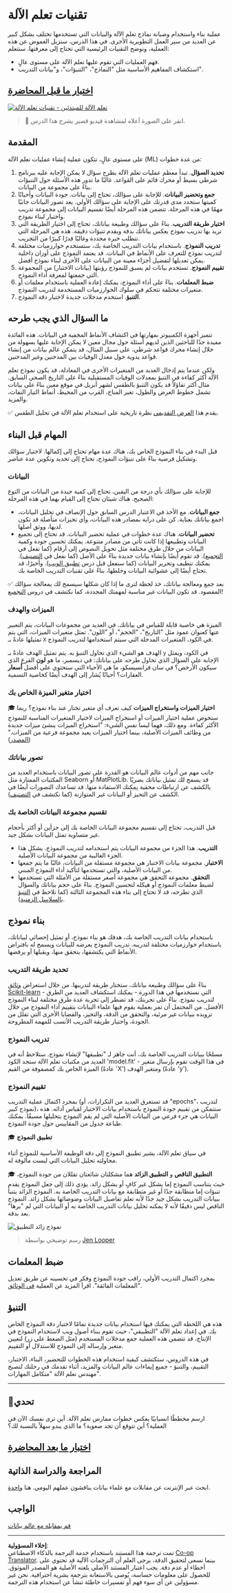 <!--
CO_OP_TRANSLATOR_METADATA:
{
  "original_hash": "9d91f3af3758fdd4569fb410575995ef",
  "translation_date": "2025-09-04T20:47:01+00:00",
  "source_file": "1-Introduction/4-techniques-of-ML/README.md",
  "language_code": "ar"
}
-->
# تقنيات تعلم الآلة

عملية بناء واستخدام وصيانة نماذج تعلم الآلة والبيانات التي تستخدمها تختلف بشكل كبير عن العديد من سير العمل التطويرية الأخرى. في هذا الدرس، سنزيل الغموض عن هذه العملية، ونوضح التقنيات الرئيسية التي تحتاج إلى معرفتها. ستتعلم:

- فهم العمليات التي تقوم عليها تعلم الآلة على مستوى عالٍ.
- استكشاف المفاهيم الأساسية مثل "النماذج"، "التنبؤات"، و"بيانات التدريب".

## [اختبار ما قبل المحاضرة](https://ff-quizzes.netlify.app/en/ml/)

[![تعلم الآلة للمبتدئين - تقنيات تعلم الآلة](https://img.youtube.com/vi/4NGM0U2ZSHU/0.jpg)](https://youtu.be/4NGM0U2ZSHU "تعلم الآلة للمبتدئين - تقنيات تعلم الآلة")

> 🎥 انقر على الصورة أعلاه لمشاهدة فيديو قصير يشرح هذا الدرس.

## المقدمة

على مستوى عالٍ، تتكون عملية إنشاء عمليات تعلم الآلة (ML) من عدة خطوات:

1. **تحديد السؤال**. تبدأ معظم عمليات تعلم الآلة بطرح سؤال لا يمكن الإجابة عليه ببرنامج شرطي بسيط أو محرك قائم على القواعد. غالبًا ما تدور هذه الأسئلة حول التنبؤات بناءً على مجموعة من البيانات.
2. **جمع وتحضير البيانات**. للإجابة على سؤالك، تحتاج إلى بيانات. جودة البيانات وأحيانًا كميتها ستحدد مدى قدرتك على الإجابة على سؤالك الأولي. يعد تصور البيانات جانبًا مهمًا في هذه المرحلة. تتضمن هذه المرحلة أيضًا تقسيم البيانات إلى مجموعة تدريب واختبار لبناء نموذج.
3. **اختيار طريقة التدريب**. بناءً على سؤالك وطبيعة بياناتك، تحتاج إلى اختيار الطريقة التي تريد بها تدريب نموذج يعكس بياناتك بدقة ويقدم تنبؤات دقيقة. هذه هي المرحلة التي تتطلب خبرة محددة وغالبًا قدرًا كبيرًا من التجريب.
4. **تدريب النموذج**. باستخدام بيانات التدريب الخاصة بك، ستستخدم خوارزميات مختلفة لتدريب نموذج للتعرف على الأنماط في البيانات. قد يعتمد النموذج على أوزان داخلية يمكن تعديلها لتفضيل أجزاء معينة من البيانات على الأخرى لبناء نموذج أفضل.
5. **تقييم النموذج**. تستخدم بيانات لم يسبق للنموذج رؤيتها (بيانات الاختبار) من المجموعة التي جمعتها لمعرفة أداء النموذج.
6. **ضبط المعلمات**. بناءً على أداء النموذج، يمكنك إعادة العملية باستخدام معلمات أو متغيرات مختلفة تتحكم في سلوك الخوارزميات المستخدمة لتدريب النموذج.
7. **التنبؤ**. استخدم مدخلات جديدة لاختبار دقة النموذج.

## ما السؤال الذي يجب طرحه

تتميز أجهزة الكمبيوتر بمهارتها في اكتشاف الأنماط المخفية في البيانات. هذه الفائدة مفيدة جدًا للباحثين الذين لديهم أسئلة حول مجال معين لا يمكن الإجابة عليها بسهولة من خلال إنشاء محرك قواعد شرطي. على سبيل المثال، قد يتمكن عالم بيانات من إنشاء قواعد يدوية حول معدل الوفيات بين المدخنين وغير المدخنين.

ولكن عندما يتم إدخال العديد من المتغيرات الأخرى في المعادلة، قد يكون نموذج تعلم الآلة أكثر كفاءة في التنبؤ بمعدلات الوفيات المستقبلية بناءً على التاريخ الصحي السابق. مثال أكثر تفاؤلاً قد يكون التنبؤ بالطقس لشهر أبريل في موقع معين بناءً على بيانات تشمل خطوط العرض والطول، تغير المناخ، القرب من المحيط، أنماط التيار النفاث، والمزيد.

✅ يقدم هذا [العرض التقديمي](https://www2.cisl.ucar.edu/sites/default/files/2021-10/0900%20June%2024%20Haupt_0.pdf) نظرة تاريخية على استخدام تعلم الآلة في تحليل الطقس.

## المهام قبل البناء

قبل البدء في بناء النموذج الخاص بك، هناك عدة مهام تحتاج إلى إكمالها. لاختبار سؤالك وتشكيل فرضية بناءً على تنبؤات النموذج، تحتاج إلى تحديد وتكوين عدة عناصر.

### البيانات

للإجابة على سؤالك بأي درجة من اليقين، تحتاج إلى كمية جيدة من البيانات من النوع الصحيح. هناك شيئان تحتاج إلى القيام بهما في هذه المرحلة:

- **جمع البيانات**. مع الأخذ في الاعتبار الدرس السابق حول الإنصاف في تحليل البيانات، اجمع بياناتك بعناية. كن على دراية بمصادر هذه البيانات، وأي تحيزات متأصلة قد تكون لديها، ووثق أصلها.
- **تحضير البيانات**. هناك عدة خطوات في عملية تحضير البيانات. قد تحتاج إلى تجميع البيانات وتطبيعها إذا كانت تأتي من مصادر متنوعة. يمكنك تحسين جودة وكمية البيانات من خلال طرق مختلفة مثل تحويل النصوص إلى أرقام (كما نفعل في [التجميع](../../5-Clustering/1-Visualize/README.md)). قد تقوم أيضًا بإنشاء بيانات جديدة بناءً على الأصل (كما نفعل في [التصنيف](../../4-Classification/1-Introduction/README.md)). يمكنك تنظيف وتحرير البيانات (كما سنفعل قبل درس [تطبيق الويب](../../3-Web-App/README.md)). وأخيرًا، قد تحتاج أيضًا إلى عشوائية البيانات وخلطها، بناءً على تقنيات التدريب الخاصة بك.

✅ بعد جمع ومعالجة بياناتك، خذ لحظة لترى ما إذا كان شكلها سيسمح لك بمعالجة سؤالك المقصود. قد تكون البيانات غير مناسبة لمهمتك المحددة، كما نكتشف في دروس [التجميع](../../5-Clustering/1-Visualize/README.md)!

### الميزات والهدف

الميزة هي خاصية قابلة للقياس في بياناتك. في العديد من مجموعات البيانات، يتم التعبير عنها كعنوان عمود مثل "التاريخ"، "الحجم"، أو "اللون". تمثل متغيرات الميزات، التي يتم تمثيلها عادةً بـ `X` في الكود، المتغيرات المدخلة التي سيتم استخدامها لتدريب النموذج.

الهدف هو الشيء الذي تحاول التنبؤ به. يتم تمثيل الهدف عادةً بـ `y` في الكود، ويمثل الإجابة على السؤال الذي تحاول طرحه على بياناتك: في ديسمبر، ما هو **لون** القرع الذي سيكون الأرخص؟ في سان فرانسيسكو، ما هي الأحياء التي ستحتوي على أفضل **أسعار** العقارات؟ أحيانًا يُشار إلى الهدف أيضًا كخاصية التسمية.

### اختيار متغير الميزة الخاص بك

🎓 **اختيار الميزات واستخراج الميزات** كيف تعرف أي متغير تختار عند بناء نموذج؟ ربما ستخوض عملية اختيار الميزات أو استخراج الميزات لاختيار المتغيرات المناسبة للنموذج الأكثر كفاءة. ومع ذلك، فهما ليسا نفس الشيء: "استخراج الميزات ينشئ ميزات جديدة من وظائف الميزات الأصلية، بينما اختيار الميزات يعيد مجموعة فرعية من الميزات." ([المصدر](https://wikipedia.org/wiki/Feature_selection))

### تصور بياناتك

جانب مهم من أدوات عالم البيانات هو القدرة على تصور البيانات باستخدام العديد من المكتبات الممتازة مثل Seaborn أو MatPlotLib. قد يسمح لك تمثيل بياناتك بصريًا بالكشف عن ارتباطات مخفية يمكنك الاستفادة منها. قد تساعدك التصورات أيضًا في الكشف عن التحيز أو البيانات غير المتوازنة (كما نكتشف في [التصنيف](../../4-Classification/2-Classifiers-1/README.md)).

### تقسيم مجموعة البيانات الخاصة بك

قبل التدريب، تحتاج إلى تقسيم مجموعة البيانات الخاصة بك إلى جزأين أو أكثر بأحجام غير متساوية تمثل البيانات بشكل جيد.

- **التدريب**. هذا الجزء من مجموعة البيانات يتم استخدامه لتدريب النموذج. يشكل هذا الجزء الغالبية من مجموعة البيانات الأصلية.
- **الاختبار**. مجموعة بيانات الاختبار هي مجموعة مستقلة من البيانات، غالبًا ما يتم جمعها من البيانات الأصلية، والتي تستخدمها لتأكيد أداء النموذج المبني.
- **التحقق**. مجموعة التحقق هي مجموعة أصغر مستقلة من الأمثلة التي تستخدمها لضبط معلمات النموذج أو هيكله لتحسين النموذج. بناءً على حجم بياناتك والسؤال الذي تطرحه، قد لا تحتاج إلى بناء هذه المجموعة الثالثة (كما نلاحظ في [التنبؤ بالسلاسل الزمنية](../../7-TimeSeries/1-Introduction/README.md)).

## بناء نموذج

باستخدام بيانات التدريب الخاصة بك، هدفك هو بناء نموذج، أو تمثيل إحصائي لبياناتك، باستخدام خوارزميات مختلفة لتدريبه. تدريب النموذج يعرضه للبيانات ويسمح له بافتراض الأنماط التي يكتشفها، يتحقق منها، ويقبلها أو يرفضها.

### تحديد طريقة التدريب

بناءً على سؤالك وطبيعة بياناتك، ستختار طريقة لتدريبها. من خلال استعراض [وثائق Scikit-learn](https://scikit-learn.org/stable/user_guide.html) - التي نستخدمها في هذا الدورة - يمكنك استكشاف العديد من الطرق لتدريب نموذج. بناءً على تجربتك، قد تضطر إلى تجربة عدة طرق مختلفة لبناء النموذج الأفضل. من المحتمل أن تمر بعملية يقوم فيها علماء البيانات بتقييم أداء النموذج من خلال تزويده ببيانات غير مرئية، والتحقق من الدقة، والتحيز، والقضايا الأخرى التي تقلل من الجودة، واختيار طريقة التدريب الأنسب للمهمة المطروحة.

### تدريب النموذج

مسلحًا ببيانات التدريب الخاصة بك، أنت جاهز لـ "تطبيقها" لإنشاء نموذج. ستلاحظ أنه في العديد من مكتبات تعلم الآلة ستجد الكود 'model.fit' - في هذا الوقت تقوم بإرسال متغير الميزة الخاص بك كمصفوفة من القيم (عادةً 'X') ومتغير الهدف (عادةً 'y').

### تقييم النموذج

بمجرد اكتمال عملية التدريب (قد تستغرق العديد من التكرارات، أو "epochs"، لتدريب نموذج كبير)، ستتمكن من تقييم جودة النموذج باستخدام بيانات الاختبار لقياس أدائه. هذه البيانات هي جزء فرعي من البيانات الأصلية التي لم يقم النموذج بتحليلها مسبقًا. يمكنك طباعة جدول من المقاييس حول جودة النموذج.

🎓 **تطبيق النموذج**

في سياق تعلم الآلة، يشير تطبيق النموذج إلى دقة الوظيفة الأساسية للنموذج أثناء محاولته تحليل البيانات التي ليست مألوفة له.

🎓 **التطبيق الناقص** و **التطبيق الزائد** هما مشكلتان شائعتان تقللان من جودة النموذج، حيث يتناسب النموذج إما بشكل غير كافٍ أو بشكل زائد. يؤدي ذلك إلى جعل النموذج يقدم تنبؤات إما متطابقة جدًا أو غير متطابقة مع بيانات التدريب الخاصة به. النموذج الزائد يتنبأ ببيانات التدريب بشكل جيد جدًا لأنه تعلم تفاصيل البيانات وضوضائها بشكل زائد. النموذج الناقص ليس دقيقًا لأنه لا يمكنه تحليل بيانات التدريب الخاصة به أو البيانات التي لم "يرها" بعد بدقة.

![نموذج زائد التطبيق](../../../../1-Introduction/4-techniques-of-ML/images/overfitting.png)
> رسم توضيحي بواسطة [Jen Looper](https://twitter.com/jenlooper)

## ضبط المعلمات

بمجرد اكتمال التدريب الأولي، راقب جودة النموذج وفكر في تحسينه عن طريق تعديل "المعلمات الفائقة". اقرأ المزيد عن العملية [في الوثائق](https://docs.microsoft.com/en-us/azure/machine-learning/how-to-tune-hyperparameters?WT.mc_id=academic-77952-leestott).

## التنبؤ

هذه هي اللحظة التي يمكنك فيها استخدام بيانات جديدة تمامًا لاختبار دقة النموذج الخاص بك. في إعداد تعلم الآلة "التطبيقي"، حيث تقوم ببناء أصول ويب لاستخدام النموذج في الإنتاج، قد تتضمن هذه العملية جمع مدخلات المستخدم (مثل الضغط على زر) لتعيين متغير وإرساله إلى النموذج للاستدلال أو التقييم.

في هذه الدروس، ستكتشف كيفية استخدام هذه الخطوات للتحضير، البناء، الاختبار، التقييم، والتنبؤ - جميع إيماءات عالم البيانات والمزيد، أثناء تقدمك في رحلتك لتصبح مهندس تعلم الآلة "متكامل المهارات".

---

## 🚀تحدي

ارسم مخططًا انسيابيًا يعكس خطوات ممارس تعلم الآلة. أين ترى نفسك الآن في العملية؟ أين تتوقع أن تجد صعوبة؟ ما الذي يبدو سهلاً بالنسبة لك؟

## [اختبار ما بعد المحاضرة](https://ff-quizzes.netlify.app/en/ml/)

## المراجعة والدراسة الذاتية

ابحث عبر الإنترنت عن مقابلات مع علماء بيانات يناقشون عملهم اليومي. هنا [واحدة](https://www.youtube.com/watch?v=Z3IjgbbCEfs).

## الواجب

[قم بمقابلة مع عالم بيانات](assignment.md)

---

**إخلاء المسؤولية**:  
تمت ترجمة هذا المستند باستخدام خدمة الترجمة بالذكاء الاصطناعي [Co-op Translator](https://github.com/Azure/co-op-translator). بينما نسعى لتحقيق الدقة، يرجى العلم أن الترجمات الآلية قد تحتوي على أخطاء أو عدم دقة. يجب اعتبار المستند الأصلي بلغته الأصلية هو المصدر الموثوق. للحصول على معلومات حساسة، يُوصى بالاستعانة بترجمة بشرية احترافية. نحن غير مسؤولين عن أي سوء فهم أو تفسيرات خاطئة تنشأ عن استخدام هذه الترجمة.